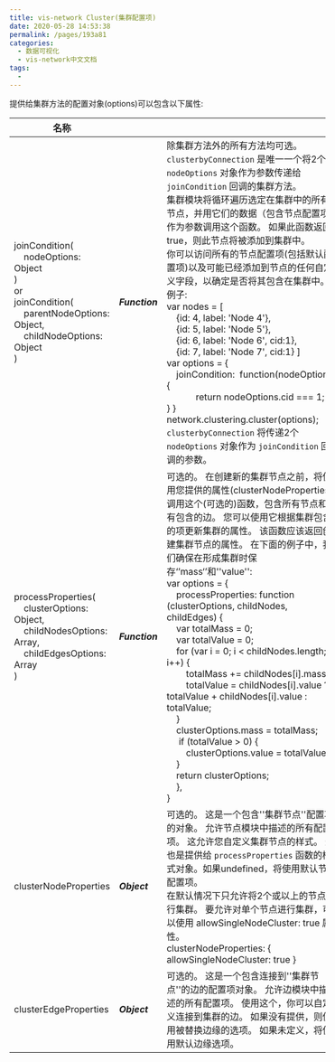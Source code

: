 ```yaml
---
title: vis-network Cluster(集群配置项)
date: 2020-05-28 14:53:38
permalink: /pages/193a81
categories: 
  - 数据可视化
  - vis-network中文文档
tags: 
  - 
---
```


<style scoped> 
  table { min-width: 560px; }
  thead tr th:nth-child(1),tbody tr td:nth-child(1) { 	width: 218px;} 
  thead tr th:nth-child(2),tbody tr td:nth-child(2) { 	width: 66px;font-style: italic;font-weight: bolder; } 
  thead tr th:nth-child(3),tbody tr td:nth-child(3) { 	min-width: 104px; } 
</style>



提供给集群方法的配置对象(options)可以包含以下属性:

| 名称                                                         |            |                                                              |
| ------------------------------------------------------------ | ---------- | ------------------------------------------------------------ |
| joinCondition(<br/>&nbsp;&nbsp;&nbsp;&nbsp;nodeOptions: Object<br/>)  <br/>  or   <br/> joinCondition( <br/>&nbsp;&nbsp;&nbsp;&nbsp;parentNodeOptions: Object,  <br/>&nbsp;&nbsp;&nbsp;&nbsp;childNodeOptions: Object<br/>) | *Function* | 除集群方法外的所有方法均可选。 <br/>`clusterbyConnection` 是唯一一个将2个 `nodeOptions` 对象作为参数传递给 `joinCondition` 回调的集群方法。<br/>集群模块将循环遍历选定在集群中的所有节点，并用它们的数据（包含节点配置项）作为参数调用这个函数。 如果此函数返回 true，则此节点将被添加到集群中。 <br/>你可以访问所有的节点配置项(包括默认配置项)以及可能已经添加到节点的任何自定义字段，以确定是否将其包含在集群中。 例子:<br/>var nodes = [   <br/>&nbsp;&nbsp;&nbsp;&nbsp;{id: 4, label: 'Node 4'},   <br/>&nbsp;&nbsp;&nbsp;&nbsp;{id: 5, label: 'Node 5'},   <br/>&nbsp;&nbsp;&nbsp;&nbsp;{id: 6, label: 'Node 6', cid:1},   <br/>&nbsp;&nbsp;&nbsp;&nbsp;{id: 7, label: 'Node 7', cid:1} ]  <br/>var options = {  <br/> &nbsp;&nbsp;&nbsp;&nbsp;joinCondition:&nbsp;&nbsp;function(nodeOptions) {     <br/>&nbsp;&nbsp;&nbsp;&nbsp;&nbsp;&nbsp;&nbsp;&nbsp;&nbsp;&nbsp;&nbsp;&nbsp;return nodeOptions.cid === 1;  <br/> } }  <br/>network.clustering.cluster(options);<br/>`clusterbyConnection` 将传递2个 `nodeOptions` 对象作为 `joinCondition` 回调的参数。 |
| processProperties(<br/>&nbsp;&nbsp;&nbsp;&nbsp;clusterOptions: Object,<br/>&nbsp;&nbsp;&nbsp;&nbsp;childNodesOptions: Array,<br/>&nbsp;&nbsp;&nbsp;&nbsp;childEdgesOptions: Array<br/>) | *Function* | 可选的。 在创建新的集群节点之前，将使用您提供的属性(clusterNodeProperties)调用这个(可选的)函数，包含所有节点和所有包含的边。 您可以使用它根据集群包含的项更新集群的属性。 该函数应该返回创建集群节点的属性。 在下面的例子中，我们确保在形成集群时保存‘’mass‘’和''value'': <br/>var options = {   <br/>&nbsp;&nbsp;&nbsp;&nbsp;processProperties: function (clusterOptions,       childNodes, childEdges) {     <br/>&nbsp;&nbsp;&nbsp;&nbsp;var totalMass = 0;     <br/>&nbsp;&nbsp;&nbsp;&nbsp;var totalValue = 0;     <br/>&nbsp;&nbsp;&nbsp;&nbsp;for (var i = 0; i < childNodes.length; i++) {       <br/>&nbsp;&nbsp;&nbsp;&nbsp;&nbsp;&nbsp;&nbsp;&nbsp;totalMass += childNodes[i].mass;       <br/>&nbsp;&nbsp;&nbsp;&nbsp;&nbsp;&nbsp;&nbsp;&nbsp;totalValue = childNodes[i].value  ? totalValue + childNodes[i].value  : totalValue;     <br/>&nbsp;&nbsp;&nbsp;&nbsp;}     <br/>&nbsp;&nbsp;&nbsp;&nbsp;clusterOptions.mass = totalMass;    <br/>&nbsp;&nbsp;&nbsp;&nbsp; if (totalValue > 0) {       <br/>&nbsp;&nbsp;&nbsp;&nbsp;&nbsp;&nbsp;&nbsp;&nbsp;clusterOptions.value = totalValue;     <br/>&nbsp;&nbsp;&nbsp;&nbsp;}     <br/>&nbsp;&nbsp;&nbsp;&nbsp;return clusterOptions;   <br/>&nbsp;&nbsp;&nbsp;&nbsp;},<br/>} |
| clusterNodeProperties                                        | *Object*   | 可选的。 这是一个包含''集群节点''配置项的对象。 允许节点模块中描述的所有配置项。 这允许您自定义集群节点的样式。 这也是提供给 `processProperties` 函数的样式对象。如果undefined，将使用默认节点配置项。<br/>在默认情况下只允许将2个或以上的节点进行集群。 要允许对单个节点进行集群，可以使用 allowSingleNodeCluster: true 属性。 <br/>clusterNodeProperties: { allowSingleNodeCluster: true } |
| clusterEdgeProperties                                        | *Object*   | 可选的。 这是一个包含连接到''集群节点''的边的配置项对象。 允许边模块中描述的所有配置项。 使用这个，你可以自定义连接到集群的边。 如果没有提供，则使用被替换边缘的选项。 如果未定义，将使用默认边缘选项。 |



